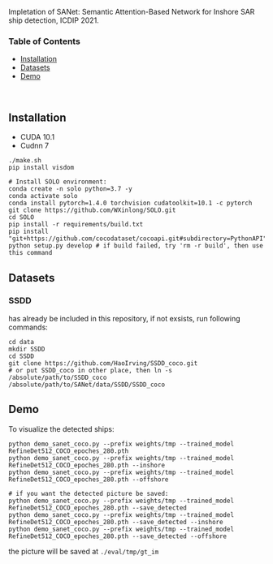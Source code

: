 Impletation of SANet: Semantic Attention-Based Network for Inshore SAR ship detection, ICDIP 2021.

### Table of Contents
- <a href='#installation'>Installation</a>
- <a href='#datasets'>Datasets</a>
- <a href='#demo'>Demo</a>


&nbsp;
&nbsp;
&nbsp;
&nbsp;


## Installation
- CUDA 10.1
- Cudnn 7
```shell
./make.sh
pip install visdom

# Install SOLO environment:
conda create -n solo python=3.7 -y
conda activate solo
conda install pytorch=1.4.0 torchvision cudatoolkit=10.1 -c pytorch
git clone https://github.com/WXinlong/SOLO.git
cd SOLO
pip install -r requirements/build.txt
pip install "git+https://github.com/cocodataset/cocoapi.git#subdirectory=PythonAPI"
python setup.py develop # if build failed, try 'rm -r build', then use this command
```

## Datasets
### SSDD
has already be included in this repository, if not exsists, run following commands:
```Shell
cd data
mkdir SSDD
cd SSDD
git clone https://github.com/HaoIrving/SSDD_coco.git
# or put SSDD_coco in other place, then ln -s /absolute/path/to/SSDD_coco /absolute/path/to/SANet/data/SSDD/SSDD_coco
```

## Demo
To visualize the detected ships:

```Shell
python demo_sanet_coco.py --prefix weights/tmp --trained_model RefineDet512_COCO_epoches_280.pth 
python demo_sanet_coco.py --prefix weights/tmp --trained_model RefineDet512_COCO_epoches_280.pth --inshore
python demo_sanet_coco.py --prefix weights/tmp --trained_model RefineDet512_COCO_epoches_280.pth --offshore

# if you want the detected picture be saved: 
python demo_sanet_coco.py --prefix weights/tmp --trained_model RefineDet512_COCO_epoches_280.pth --save_detected
python demo_sanet_coco.py --prefix weights/tmp --trained_model RefineDet512_COCO_epoches_280.pth --save_detected --inshore
python demo_sanet_coco.py --prefix weights/tmp --trained_model RefineDet512_COCO_epoches_280.pth --save_detected --offshore
```
the picture will be saved at `./eval/tmp/gt_im`



